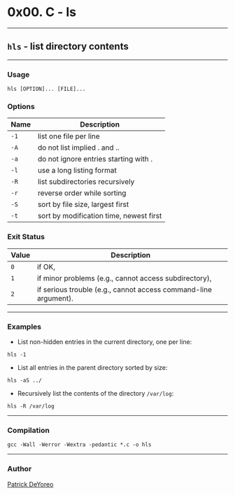 # 0x00. C - ls

---

## `hls` - list directory contents

---

### Usage

`hls [OPTION]... [FILE]...`

### Options

Name | Description
---- | ------------
`-1` | list one file per line
`-A` | do not list implied . and ..
`-a` | do not ignore entries starting with .
`-l` | use a long listing format
`-R` | list subdirectories recursively
`-r` | reverse order while sorting
`-S` | sort by file size, largest first
`-t` | sort by modification time, newest first

### Exit Status

Value | Description
----- | -----------
`0`   | if OK,
`1`   | if minor problems (e.g., cannot access subdirectory),
`2`   | if serious trouble (e.g., cannot access command-line argument).

---

### Examples

- List non-hidden entries in the current directory, one per line:

`hls -1`

- List all entries in the parent directory sorted by size:

`hls -aS ../`

- Recursively list the contents of the directory `/var/log`:

`hls -R /var/log`

---

### Compilation

`gcc -Wall -Werror -Wextra -pedantic *.c -o hls`

---

### Author

[Patrick DeYoreo](github.com/patrickdeyoreo)
